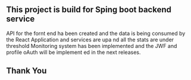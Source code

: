 ## This project is build for Sping boot backend service ##
API for the fornt end ha been created and the data is being consumed by the React Application and services are upa nd all the stats are under threshold 
Monitoring system has been implemented and the JWF and profile oAuth will be implement ed in the next releases.

## Thank You ##

